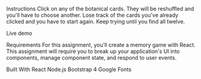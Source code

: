 Instructions
Click on any of the botanical cards. They will be reshuffled and you'll have to choose another. Lose track of the cards you've already clicked and you have to start again. Keep trying until you find all twelve.

Live demo

Requirements
For this assignment, you'll create a memory game with React. This assignment will require you to break up your application's UI into components, manage component state, and respond to user events.

Built With
React
Node.js
Bootstrap 4
Google Fonts